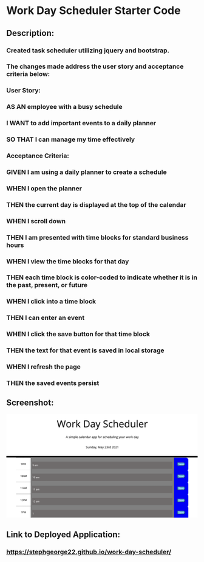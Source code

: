 # Work Day Scheduler Starter Code

## Description: 

### Created task scheduler utilizing jquery and bootstrap. 

### The changes made address the user story and acceptance criteria below:

### User Story:
### AS AN employee with a busy schedule
### I WANT to add important events to a daily planner
### SO THAT I can manage my time effectively

### Acceptance Criteria:
### GIVEN I am using a daily planner to create a schedule
### WHEN I open the planner
### THEN the current day is displayed at the top of the calendar
### WHEN I scroll down
### THEN I am presented with time blocks for standard business hours
### WHEN I view the time blocks for that day
### THEN each time block is color-coded to indicate whether it is in the past, present, or future
### WHEN I click into a time block
### THEN I can enter an event
### WHEN I click the save button for that time block
### THEN the text for that event is saved in local storage
### WHEN I refresh the page
### THEN the saved events persist

## Screenshot:
<img src="./assets/images/website-screenshot.png" alt="website screenshot" />

## Link to Deployed Application:
### https://stephgeorge22.github.io/work-day-scheduler/
